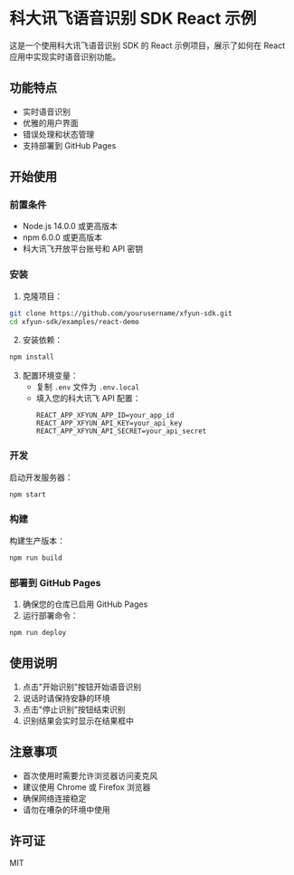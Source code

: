 # 科大讯飞语音识别 SDK React 示例

这是一个使用科大讯飞语音识别 SDK 的 React 示例项目，展示了如何在 React 应用中实现实时语音识别功能。

## 功能特点

- 实时语音识别
- 优雅的用户界面
- 错误处理和状态管理
- 支持部署到 GitHub Pages

## 开始使用

### 前置条件

- Node.js 14.0.0 或更高版本
- npm 6.0.0 或更高版本
- 科大讯飞开放平台账号和 API 密钥

### 安装

1. 克隆项目：
```bash
git clone https://github.com/yourusername/xfyun-sdk.git
cd xfyun-sdk/examples/react-demo
```

2. 安装依赖：
```bash
npm install
```

3. 配置环境变量：
   - 复制 `.env` 文件为 `.env.local`
   - 填入您的科大讯飞 API 配置：
     ```
     REACT_APP_XFYUN_APP_ID=your_app_id
     REACT_APP_XFYUN_API_KEY=your_api_key
     REACT_APP_XFYUN_API_SECRET=your_api_secret
     ```

### 开发

启动开发服务器：
```bash
npm start
```

### 构建

构建生产版本：
```bash
npm run build
```

### 部署到 GitHub Pages

1. 确保您的仓库已启用 GitHub Pages
2. 运行部署命令：
```bash
npm run deploy
```

## 使用说明

1. 点击"开始识别"按钮开始语音识别
2. 说话时请保持安静的环境
3. 点击"停止识别"按钮结束识别
4. 识别结果会实时显示在结果框中

## 注意事项

- 首次使用时需要允许浏览器访问麦克风
- 建议使用 Chrome 或 Firefox 浏览器
- 确保网络连接稳定
- 请勿在嘈杂的环境中使用

## 许可证

MIT 